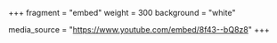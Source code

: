 +++
fragment = "embed"
weight = 300
background = "white"

media_source = "https://www.youtube.com/embed/8f43--bQ8z8"
+++
